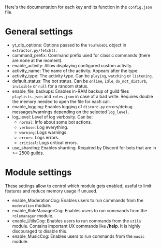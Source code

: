 Here's the documentation for each key and its function in the `config.json` file.

# General settings
- yt_dlp_options: Options passed to the `YouTubeDL` object in `extractor.py/fetch()`.
- command_prefix: Command prefix used for classic commands (there are none at the moment).
- enable_activity: Allow displaying configured custom activity.
- activity_name: The name of the activity. Appears after the type.
- activity_type: The activity type. Can be `playing`, `watching` or `listening`.
- default_status: The bot status. Can be `online`, `idle`, `do_not_disturb`, `invisible` or `null` for a random status.
- enable_file_backups: Enables in-RAM backup of guild files `playlists.json` and `roles.json`
  in case of a bad write. Requires double the memory needed to open the file for each call.
- enable_logging: Enables logging of `discord.py` errors/debug messages/warnings depending on the selected `log_level`.
- log_level: Level of log verbosity. Can be:
    - `normal`: Info about some bot actions.
    - `verbose`: Log everything.
    - `warning`: Logs warnings.
    - `errors`: Logs errors.
    - `critical`: Logs critical errors.
- use_sharding: Enables sharding. Required by Discord for bots that are in >= 2500 guilds.

# Module settings
These settings allow to control which module gets enabled, useful to limit features
and reduce memory usage if unused.

- enable_ModerationCog: Enables users to run commands from the `moderation` module.
- enable_RoleManagerCog: Enables users to run commands from the `rolemanager` module.
- enable_UtilsCog: Enables users to run commands from the `utils` module. Contains important UX commands like **/help**. It is highly discouraged to disable this.
- enable_MusicCog: Enables users to run commands from the `music` module.